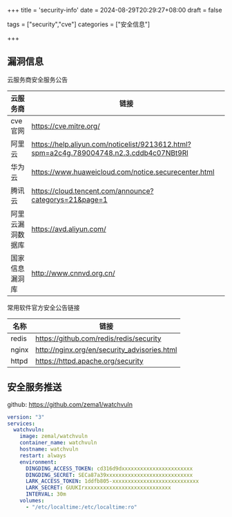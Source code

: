 +++
title = 'security-info'
date = 2024-08-29T20:29:27+08:00
draft = false

tags = ["security","cve"]
categories = ["安全信息"]

+++

## 漏洞信息

云服务商安全服务公告

| 云服务商         | 链接                                                                                    |
| ---------------- | --------------------------------------------------------------------------------------- |
| cve官网          | https://cve.mitre.org/                                                                  |
| 阿里云           | https://help.aliyun.com/noticelist/9213612.html?spm=a2c4g.789004748.n2.3.cddb4c07NBt9Rl |
| 华为云           | https://www.huaweicloud.com/notice.securecenter.html                                    |
| 腾讯云           | https://cloud.tencent.com/announce?categorys=21&page=1                                  |
| 阿里云漏洞数据库 | https://avd.aliyun.com/                                                                 |
| 国家信息漏洞库   | http://www.cnnvd.org.cn/                                                                |



常用软件官方安全公告链接

| 名称  | 链接                                         |
| ----- | -------------------------------------------- |
| redis | https://github.com/redis/redis/security      |
| nginx | http://nginx.org/en/security_advisories.html |
| httpd | https://httpd.apache.org/security            |



## 安全服务推送

github: https://github.com/zema1/watchvuln

```yaml
version: "3"
services:
  watchvuln:
    image: zemal/watchvuln
    container_name: watchvuln
    hostname: watchvuln
    restart: always
    environment:
      DINGDING_ACCESS_TOKEN: cd316d9dxxxxxxxxxxxxxxxxxxxxxxx
      DINGDING_SECRET: SECa87a39xxxxxxxxxxxxxxxxxxxxxxxxxxxx
      LARK_ACCESS_TOKEN: 1ddfb805-xxxxxxxxxxxxxxxxxxxxxxxxxxxx
      LARK_SECRET: GUUKIrxxxxxxxxxxxxxxxxxxxxxxxxxxxx
      INTERVAL: 30m 
    volumes:
      - "/etc/localtime:/etc/localtime:ro"
```

